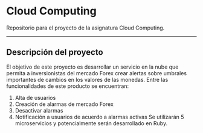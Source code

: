 # Cloud Computing
Repositorio para el proyecto de la asignatura Cloud Computing.
***
## Descripción del proyecto
El objetivo de este proyecto es desarrollar un servicio en la nube que permita a inversionistas del mercado Forex crear alertas sobre umbrales importantes de cambios en los valores de las monedas. Entre las funcionalidades de este producto se encuentran:
1. Alta de usuarios
2. Creación de alarmas de mercado Forex
4. Desactivar alarmas
5. Notificación a usuarios de acuerdo a alarmas activas
Se utilizarán 5 microservicios y potencialmente serán desarrollado en Ruby.
